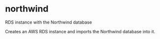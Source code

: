 # northwind
RDS instance with the Northwind database

Creates an AWS RDS instance and imports the Northwind database into it.
